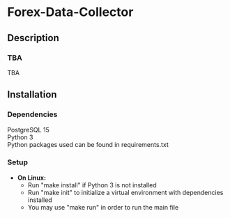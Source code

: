 # Forex-Data-Collector

## Description
### TBA
TBA

## Installation
### Dependencies
PostgreSQL 15 \
Python 3 \
Python packages used can be found in requirements.txt 
### Setup
* __On Linux:__
  - Run "make install" if Python 3 is not installed
  - Run "make init" to initialize a virtual environment with dependencies installed
  - You may use "make run" in order to run the main file
